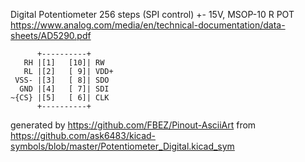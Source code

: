 Digital Potentiometer  256 steps   (SPI control) +- 15V, MSOP-10
R POT
https://www.analog.com/media/en/technical-documentation/data-sheets/AD5290.pdf


	      +----------+
	   RH |[1]   [10]| RW
	   RL |[2]   [ 9]| VDD+
	 VSS- |[3]   [ 8]| SDO
	  GND |[4]   [ 7]| SDI
	~{CS} |[5]   [ 6]| CLK
	      +----------+


generated by https://github.com/FBEZ/Pinout-AsciiArt from https://github.com/ask6483/kicad-symbols/blob/master/Potentiometer_Digital.kicad_sym